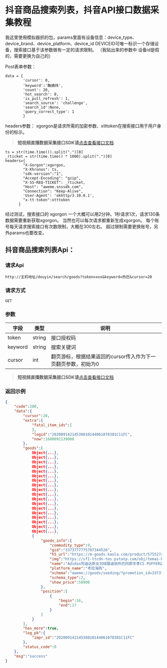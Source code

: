 # 抖音商品搜索列表，抖音API接口数据采集教程


我这里使用模拟器抓的包，params里面有设备信息：device_type、device_brand、device_platform、device_id
DEVICEID可唯一标识一个存储设备，搜索接口基于该参数做有一定的请求限制。
（我贴出来的参数中 设备id是假的，需要更换为自己的）


Post表单参数：
```
data = {
        'cursor': 0,	
        'keyword':'鞠婧祎',
        'count': 20,
        'hot_search': 0,
        'is_pull_refresh': 1,
        'search_source': 'challenge',
        'search_id':None,
        'query_correct_type': 1
        }
```
headers参数：
xgorgon是请求所需的加密参数、xtttoken在搜索接口用于用户身份的标示。

>**短视频直播数据采集接口SDK请**[点击查看接口文档](https://docs.qq.com/doc/DU3RKUFVFdVhQbXlR) 


```
ts = str(time.time()).split(".")[0]
_rticket = str(time.time() * 1000).split(".")[0]
headers={
        "X-Gorgon":xgorgon,
        "X-Khronos": ts,
        "sdk-version":"1",
        "Accept-Encoding": "gzip",
        "X-SS-REQ-TICKET": _rticket,
        "Host": "aweme.snssdk.com",
        "Connection": "Keep-Alive",
        'User-Agent': 'okhttp/3.10.0.1',
        "x-tt-token":xtttoken
      } 
```
经过测试，搜索接口的 xgorgon 一个大概可以用2分钟。1秒请求1次，请求130条数据需要重新获取xgorgon。
当然也可以每次请求都重新生成xgorgon。
每个账号每天请求搜索接口有次数限制，大概在300左右。
超过限制需要更换账号，另外params也要改变。

## 抖音商品搜索列表Api：

### 请求Api
```http
http://主机地址/douyin/search/goods?token=xxx&keyword=热巴&cursor=20

```

### 

### 请求方式
```http
GET
```

### 

### 参数
| 字段 | 类型 | 说明 |
| --- | --- | --- |
| token | string | 接口授权码 |
| keyword | string | 搜索关键词 |
| cursor | int | 翻页游标，根据结果返回的cursor传入作为下一页翻页参数，初始为0 |

>**短视频直播数据采集接口SDK请**[点击查看接口文档](https://docs.qq.com/doc/DU3RKUFVFdVhQbXlR) 


### 返回示例
```json
{
    "code":200,
    "data":{
        "cursor":20,
        "extra":{
            "fatal_item_ids":[
            ],
            "logid":"20200914214538010144061078301C11FC",
            "now":1600091139000
        },
        "goods":[
            Object{...},
            Object{...},
            Object{...},
            Object{...},
            Object{...},
            Object{...},
            Object{...},
            Object{...},
            Object{...},
            Object{...},
            Object{...},
            Object{...},
            Object{...},
            Object{...},
            Object{...},
            Object{...},
            Object{...},
            Object{...},
            {
                "goods_info":{
                    "commodity_type":9,
                    "gid":"3373777775797344526",
                    "h5_url":"https://m-goods.kaola.com/product/5755274.html",
                    "img":"https://sf1-ttcdn-tos.pstatp.com/obj/temai-bw/1b4fb86c71f4c244babac62a8c019af3ec14b53fwww800-800",
                    "name":"Adidas阿迪达斯女羽绒服迪丽热巴同款冬季CS PUFFER运动保暖连帽羽绒服EI4421",
                    "platform_name":"考拉海购",
                    "schema":"aweme://goods/seeding/?promotion_id=3373777775797344526&target_uid=99514375927&sec_target_uid=MS4wLjABAAAA2I9NdgAKZrz9e0tLm1csyDMNqLESPDm34TdYYqXe8-I&item_id=0&product_id=5755274&meta_param=%7B%22page_type%22%3A1%7D",
                    "schema_type":2,
                    "show_price":58900
                },
                "position":[
                    {
                        "begin":16,
                        "end":17
                    }
                ]
            }
        ],
        "has_more":true,
        "log_pb":{
            "impr_id":"20200914214538010144061078301C11FC"
        },
        "status_code":0
    },
    "msg":"success"
}
```


